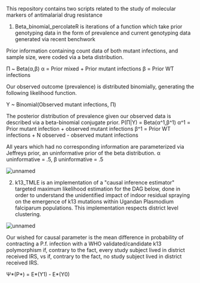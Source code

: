 This repository contains two scripts related to the study of molecular markers of antimalarial drug resistance

1. Beta_binomial_percolateR is iterations of a function which take prior genotyping data in the form of prevalence and current genotyping data generated via recent benchwork


Prior information containing count data of both mutant infections, and sample size, were coded via a beta distribution.

Π ~ Beta(α,β)
α = Prior mixed + Prior mutant infections
β = Prior WT infections

Our observed outcome (prevalence) is distributed binomially, generating the following likelihood function.

Y ~ Binomial(Observed mutant infections, Π) 

The posterior distribution of prevalence given our observed data is described via a beta-binomial conjugate prior. 
	P(Π|Y) = Beta(α^1,β^1) 
α^1 = Prior mutant infection + observed mutant infections 
β^1 = Prior WT infections + N observed - observed mutant infections 

All years which had no corresponding information are parameterized via Jeffreys prior, an uninformative prior of the beta distribution.
α uninformative = .5, 
β uninformative = .5

![unnamed](https://github.com/user-attachments/assets/6a6264a2-9bf6-4aee-bd60-6d7c5db81cee)

2. k13_TMLE is an implementation of a "causal inference estimator" targeted maximum likelihood estimation for the DAG below, done in order to understand the unidentified impact of indoor residual spraying on the emergence of k13 mutations within Ugandan Plasmodium falciparum populations. This implementation respects district level clustering.

![unnamed](https://github.com/user-attachments/assets/48138212-5c41-469b-8141-9efc3a57fb42)

Our wished for causal parameter is the mean difference in probability of contracting a P.f. infection with a WHO validated/candidate k13 polymorphism if, contrary to the fact, every study subject lived in district received IRS, vs if, contrary to the fact, no study subject lived in district received IRS.

Ψ*(P*) = E*(Y1) - E*(Y0)







